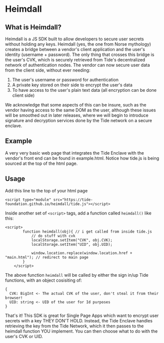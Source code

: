 # Heimdall

## What is Heimdall?
Heimdall is a JS SDK built to allow developers to secure user secrets without holding any keys. Heimdall (yes, the one from Norse mythology) creates a bridge between a vendor's client application and the user's identity (username + password). The only thing that crosses this bridge is the user's CVK, which is securely retrieved from Tide's decentralized network of authentication nodes. The vendor can now secure user data from the client side, without ever needing:
1. The user's username or password for authentication
2. A private key stored on their side to encrypt the user's data
3. To have access to the user's plain text data (all encryption can be done client side)

We acknowledge that some aspects of this can be insure, such as the vendor having access to the same DOM as the user, although these issues will be smoothed out in later releases, where we will begin to introduce signature and decryption services done by the Tide network on a secure enclave.

## Example
A very very basic web page that integrates the Tide Enclave with the vendor's front end can be found in example.html. Notice how tide.js is being sourced at the top of the html page.

## Usage
Add this line to the top of your html page

```<script type="module" src="https://tide-foundation.github.io/heimdall/tide.js"></script>```

Inside another set of ```<script>``` tags, add a function called ```heimdall()``` like this:
```
<script>
        function heimdall(obj){ // i get called from inside tide.js
            // do stuff with cvk
            localStorage.setItem("CVK", obj.CVK);
            localStorage.setItem("UID", obj.UID);

            window.location.replace(window.location.href + "main.html"); // redirect to main page
        }
    </script>
```
The above function ```heimdall``` will be called by either the sign in/up Tide functions, with an object cosisiting of:
```
{
  CVK: BigInt <- The actual CVK of the user, don't steal it from their browser!
  UID: string <- UID of the user for Id purposes
}
```

That's it! This SDK is great for Single Page Apps which want to encrypt user secrets with a key THEY DON'T HOLD. Instead, the Tide Enclave handles retrieving the key from the Tide Network, which it then passes to the heimdall function YOU implement. You can then choose what to do with the user's CVK or UID.
